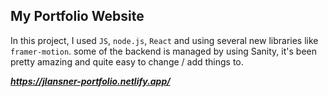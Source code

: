 

## My Portfolio Website

In this project, I used `JS`, `node.js`, `React` and using several new libraries like `framer-motion`. 
some of the backend is managed by using Sanity, it's been pretty amazing and quite easy to change / add things to.

***https://jlansner-portfolio.netlify.app/*** 

